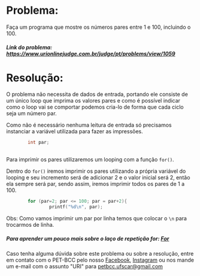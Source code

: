 # Problema:
 
Faça um programa que mostre os números pares entre 1 e 100, incluindo o 100.
 
##### Link do problema: https://www.urionlinejudge.com.br/judge/pt/problems/view/1059
 
# Resolução:

O problema não necessita de dados de entrada, portando ele consiste de um único loop que imprima os valores pares e como é possível indicar como o loop vai se comportar podemos cria-lo de forma que cada ciclo seja um número par.
 
Como não é necessário nenhuma leitura de entrada só precisamos instanciar a variável utilizada para fazer as impressões.
 
```c
        int par;
 
```
 
Para imprimir os pares utilizaremos um looping com a função `for()`.
  
Dentro do `for()` iremos imprimir os pares utilizando a própria variável do looping e seu incremento será de adicionar 2 e o valor inicial será 2, então ela sempre será par, sendo assim, iremos imprimir todos os pares de 1 a 100.
 
```c
        for (par=2; par <= 100; par = par+2){
                printf("%d\n", par);
```
Obs: Como vamos imprimir um par por linha temos que colocar o `\n` para trocarmos de linha.
 
##### Para aprender um pouco mais sobre o laço de repetição for: [For](http://linguagemc.com.br/a-estrutura-de-repeticao-for-em-c/)
 
Caso tenha alguma dúvida sobre este problema ou sobre a resolução, entre em contato com o PET-BCC pelo nosso
[Facebook](https://www.facebook.com/petbcc/),
[Instagram](https://www.instagram.com/petbcc.ufscar/)
ou nos mande um e-mail com o assunto "URI" para  petbcc.ufscar@gmail.com

